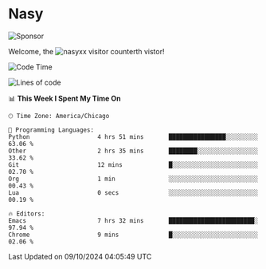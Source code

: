 # Nasy

<!--
<p align="center">
<img height="200" src="https://github-readme-stats.vercel.app/api?username=nasyxx&count_private=true&show_icons=true&theme=dracula&include_all_commits=true"/>
<img height="200" src="https://github-readme-stats.vercel.app/api/top-langs/?username=nasyxx&theme=dracula&hide=html,jupyter+notebook&count_private=true&show_icons=true"/>
</p>

  
----------------
-->

![Sponsor](https://img.shields.io/static/v1.svg?label=Sponsor&message=%E2%9D%A4&logo=GitHub&style=flat&color=pink)
 
Welcome, the ![nasyxx visitor counter](https://count.getloli.com/get/@nasyxx?theme=rule34)th vistor!
 
<!--START_SECTION:waka-->
![Code Time](http://img.shields.io/badge/Code%20Time-4%2C691%20hrs%2054%20mins-blue)

![Lines of code](https://img.shields.io/badge/From%20Hello%20World%20I%27ve%20Written-6.3%20million%20lines%20of%20code-blue)

📊 **This Week I Spent My Time On** 

```text
🕑︎ Time Zone: America/Chicago

💬 Programming Languages: 
Python                   4 hrs 51 mins       ████████████████░░░░░░░░░   63.06 % 
Other                    2 hrs 35 mins       ████████░░░░░░░░░░░░░░░░░   33.62 % 
Git                      12 mins             █░░░░░░░░░░░░░░░░░░░░░░░░   02.70 % 
Org                      1 min               ░░░░░░░░░░░░░░░░░░░░░░░░░   00.43 % 
Lua                      0 secs              ░░░░░░░░░░░░░░░░░░░░░░░░░   00.19 % 

🔥 Editors: 
Emacs                    7 hrs 32 mins       ████████████████████████░   97.94 % 
Chrome                   9 mins              █░░░░░░░░░░░░░░░░░░░░░░░░   02.06 % 
```


 Last Updated on 09/10/2024 04:05:49 UTC
<!--END_SECTION:waka-->

<!-- ![visitors](https://visitor-badge.laobi.icu/badge?page_id=nasyxx.nasyxx) -->

